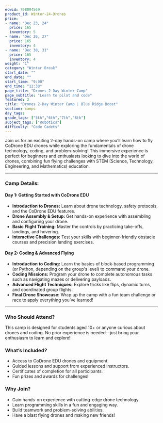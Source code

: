 ```yaml
---
ecwid: 708094569
product_id: Winter-24-Drones
price:
- name: "Dec 23, 24"
  price: 165
  inventory: 5
- name: "Dec 26, 27"
  price: 165
  inventory: 4
- name: "Dec 30, 31"
  price: 165
  inventory: 4
weight: "1"
category: "Winter Break"
start_date: ""
end_date: ""
start_time: "9:00"
end_time: "12:30"
page_title: "Drones 2-Day Winter Camp"
page_subtitle: "Learn to pilot and code"
featured: 2
title: "Drones 2-Day Winter Camp | Blue Ridge Boost"
section: camps
day_tags: 
grade_tags: ["5th","6th","7th","8th"]
subject_tags: ["Robotics"]
difficulty: "Code Cadets"
---
```

<p>Join us for an exciting 2-day hands-on camp where you’ll learn how to fly CoDrone EDU drones while exploring the fundamentals of drone technology, coding, and problem-solving! This immersive experience is perfect for beginners and enthusiasts looking to dive into the world of drones, combining fun flying challenges with STEM (Science, Technology, Engineering, and Mathematics) education.</p> <hr> <h3><strong>Camp Details:</strong></h3> <h4><strong>Day 1: Getting Started with CoDrone EDU</strong></h4> <ul> <li><strong>Introduction to Drones:</strong> Learn about drone technology, safety protocols, and the CoDrone EDU features.</li> <li><strong>Drone Assembly & Setup:</strong> Get hands-on experience with assembling and configuring your drone.</li> <li><strong>Basic Flight Training:</strong> Master the controls by practicing take-offs, landings, and hovering.</li> <li><strong>Interactive Challenges:</strong> Test your skills with beginner-friendly obstacle courses and precision landing exercises.</li> </ul> <h4><strong>Day 2: Coding & Advanced Flying</strong></h4> <ul> <li><strong>Introduction to Coding:</strong> Learn the basics of block-based programming (or Python, depending on the group's level) to command your drone.</li> <li><strong>Coding Missions:</strong> Program your drone to complete autonomous tasks such as navigating mazes or delivering payloads.</li> <li><strong>Advanced Flight Techniques:</strong> Explore tricks like flips, dynamic turns, and coordinated group flights.</li> <li><strong>Final Drone Showcase:</strong> Wrap up the camp with a fun team challenge or race to apply everything you’ve learned!</li> </ul> <hr> <h3><strong>Who Should Attend?</strong></h3> <p>This camp is designed for students aged 10+ or anyone curious about drones and coding. No prior experience is needed—just bring your enthusiasm to learn and explore!</p> <h3><strong>What’s Included?</strong></h3> <ul> <li>Access to CoDrone EDU drones and equipment.</li> <li>Guided lessons and support from experienced instructors.</li> <li>Certificates of completion for all participants.</li> <li>Fun prizes and awards for challenges!</li> </ul> <h3><strong>Why Join?</strong></h3> <ul> <li>Gain hands-on experience with cutting-edge drone technology.</li> <li>Learn programming skills in a fun and engaging way.</li> <li>Build teamwork and problem-solving abilities.</li> <li>Have a blast flying drones and making new friends!</li></ul>
